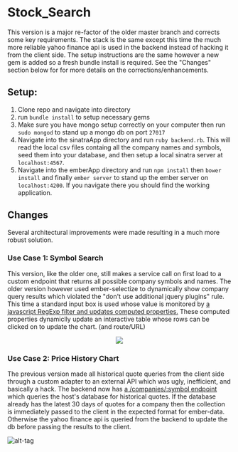 # Stock_Search

This version is a major re-factor of the older master branch and corrects some key requirements. The stack is the same except this time the much more reliable yahoo finance api is used in the backend instead of hacking it from the client side.  The setup instructions are the same however a new gem is added so a fresh bundle install is required. See the "Changes" section below for for more details on the corrections/enhancements.

## Setup:

1. Clone repo and navigate into directory
2. run `bundle install` to setup necessary gems
3. Make sure you have mongo setup correctly on your computer then run `sudo mongod` to stand up a mongo db on port `27017`
4. Navigate into the sinatraApp directory and run `ruby backend.rb`. This will read the local csv files containg all the company names and symbols, seed them into your database, and then setup a local sinatra server at `localhost:4567`.
5. Navigate into the emberApp directory and run `npm install` then `bower install` and finally `ember server` to stand up the ember server on `localhost:4200`. If you navigate there you should find the working application.

## Changes

Several architectural improvements were made resulting in a much more robust solution.

### Use Case 1: Symbol Search

  This version, like the older one, still makes a service call on first load to a custom endpoint that returns all possible company symbols and names. The older version however used ember-selectize to dynamically show company query results which violated the "don't use additional jquery plugins" rule. This time a standard input box is used whose value is monitored by [a javascript RegExp filter and updates computed properties.](https://github.com/Luiz-N/Stock_Search/blob/refactor/emberApp/app/components/symbol-search/component.js) These computed properties dynamiclly update an interactive table whose rows can be clicked on to update the chart. (and route/URL)
  
  <p align="center">
    <img src="http://f.cl.ly/items/1X111A052b3h3423383B/Image%202015-11-09%20at%2011.32.29%20PM.png"/>
  </p>
  
  
### Use Case 2: Price History Chart

  The previous version made all historical quote queries from the client side through a custom adapter to an external API which was ugly, inefficient, and basically a hack. The backend now has [a /companies/:symbol endpoint](https://github.com/Luiz-N/Stock_Search/blob/refactor/sinatraApp/backend.rb) which queries the host's database for historical quotes. If the database already has the latest 30 days of quotes for a company then the collection is immediately passed to the client in the expected format for ember-data. Otherwise the yahoo finance api is queried from the backend to update the db before passing the results to the client.


![alt-tag](http://f.cl.ly/items/2o012V0A431Q2n2T3K1t/Image%202015-11-09%20at%2011.23.37%20PM.png)
